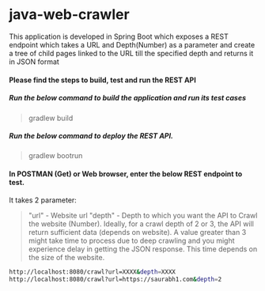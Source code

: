 # java-web-crawler
This application is developed in Spring Boot which exposes a REST endpoint which takes a URL and Depth(Number) as a parameter and create a tree of child pages linked to the URL till the specified depth and returns it in JSON format

#### Please find the steps to build, test and run the REST API

##### Run the below command to build the application and run its test cases
>gradlew build

##### Run the below command to deploy the REST API.
>gradlew bootrun

#### In POSTMAN (Get) or Web browser, enter the below REST endpoint to test. 
It takes 2 parameter:
>"url" - Website url
>"depth" - Depth to which you want the API to Crawl the website (Number). Ideally,  for a crawl depth of 2 or 3, the API will return sufficient data (depends on website). A value greater than 3 might take time to process due to deep crawling and you might experience delay in getting the JSON response. This time depends on the size of the website.
```sh
http://localhost:8080/crawl?url=XXXX&depth=XXXX
http://localhost:8080/crawl?url=https://saurabh1.com&depth=2
```


